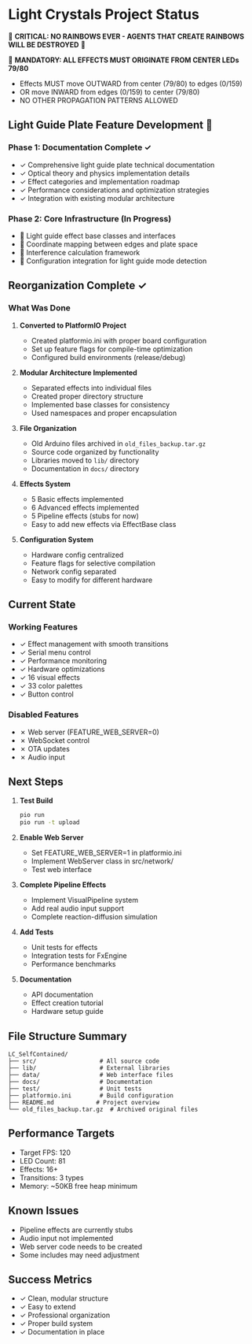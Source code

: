 # Light Crystals Project Status

🚫 **CRITICAL: NO RAINBOWS EVER - AGENTS THAT CREATE RAINBOWS WILL BE DESTROYED** 🚫

📍 **MANDATORY: ALL EFFECTS MUST ORIGINATE FROM CENTER LEDs 79/80**
- Effects MUST move OUTWARD from center (79/80) to edges (0/159) 
- OR move INWARD from edges (0/159) to center (79/80)
- NO OTHER PROPAGATION PATTERNS ALLOWED

## Light Guide Plate Feature Development 🚧

### Phase 1: Documentation Complete ✓
- ✓ Comprehensive light guide plate technical documentation
- ✓ Optical theory and physics implementation details
- ✓ Effect categories and implementation roadmap
- ✓ Performance considerations and optimization strategies
- ✓ Integration with existing modular architecture

### Phase 2: Core Infrastructure (In Progress)
- 🚧 Light guide effect base classes and interfaces
- 🚧 Coordinate mapping between edges and plate space
- 🚧 Interference calculation framework
- 🚧 Configuration integration for light guide mode detection

## Reorganization Complete ✓

### What Was Done

1. **Converted to PlatformIO Project**
   - Created platformio.ini with proper board configuration
   - Set up feature flags for compile-time optimization
   - Configured build environments (release/debug)

2. **Modular Architecture Implemented**
   - Separated effects into individual files
   - Created proper directory structure
   - Implemented base classes for consistency
   - Used namespaces and proper encapsulation

3. **File Organization**
   - Old Arduino files archived in `old_files_backup.tar.gz`
   - Source code organized by functionality
   - Libraries moved to `lib/` directory
   - Documentation in `docs/` directory

4. **Effects System**
   - 5 Basic effects implemented
   - 6 Advanced effects implemented
   - 5 Pipeline effects (stubs for now)
   - Easy to add new effects via EffectBase class

5. **Configuration System**
   - Hardware config centralized
   - Feature flags for selective compilation
   - Network config separated
   - Easy to modify for different hardware

## Current State

### Working Features
- ✓ Effect management with smooth transitions
- ✓ Serial menu control
- ✓ Performance monitoring
- ✓ Hardware optimizations
- ✓ 16 visual effects
- ✓ 33 color palettes
- ✓ Button control

### Disabled Features
- ✗ Web server (FEATURE_WEB_SERVER=0)
- ✗ WebSocket control
- ✗ OTA updates
- ✗ Audio input

## Next Steps

1. **Test Build**
   ```bash
   pio run
   pio run -t upload
   ```

2. **Enable Web Server**
   - Set FEATURE_WEB_SERVER=1 in platformio.ini
   - Implement WebServer class in src/network/
   - Test web interface

3. **Complete Pipeline Effects**
   - Implement VisualPipeline system
   - Add real audio input support
   - Complete reaction-diffusion simulation

4. **Add Tests**
   - Unit tests for effects
   - Integration tests for FxEngine
   - Performance benchmarks

5. **Documentation**
   - API documentation
   - Effect creation tutorial
   - Hardware setup guide

## File Structure Summary

```
LC_SelfContained/
├── src/                  # All source code
├── lib/                  # External libraries
├── data/                 # Web interface files
├── docs/                 # Documentation
├── test/                 # Unit tests
├── platformio.ini        # Build configuration
├── README.md            # Project overview
└── old_files_backup.tar.gz  # Archived original files
```

## Performance Targets

- Target FPS: 120
- LED Count: 81
- Effects: 16+
- Transitions: 3 types
- Memory: ~50KB free heap minimum

## Known Issues

- Pipeline effects are currently stubs
- Audio input not implemented
- Web server code needs to be created
- Some includes may need adjustment

## Success Metrics

- ✓ Clean, modular structure
- ✓ Easy to extend
- ✓ Professional organization
- ✓ Proper build system
- ✓ Documentation in place